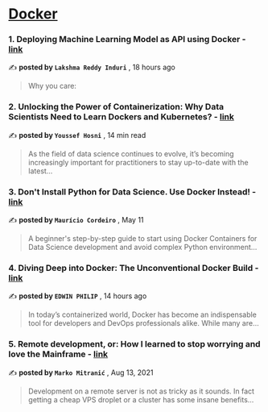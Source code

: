 
<h1><a href=https://medium.com/tag/docker/recommended target="_blank" rel="noopener noreferrer">Docker</a></h1>
<h3>1. Deploying Machine Learning Model as API using Docker - <a href=https://medium.com/@linduri03/deploying-machine-learning-model-as-api-using-docker-20f11fbf219b?source=tag_recommended_feed---------0-84----------docker----------fbc74204_38fe_427e_90e7_245ee28e9a90------- target="_blank" rel="noopener noreferrer">link</a></h3>

✍️ **posted by `Lakshma Reddy Induri`** <date> , 18 hours ago</date>

<blockquote>Why you care:</blockquote>

<h3>2. Unlocking the Power of Containerization: Why Data Scientists Need to Learn Dockers and Kubernetes? - <a href=https://medium.com/gitconnected/unlocking-the-power-of-containerization-why-data-scientists-need-to-learn-dockers-and-kubernetes-b112456c62fc?source=tag_recommended_feed---------1-107----------docker----------fbc74204_38fe_427e_90e7_245ee28e9a90------- target="_blank" rel="noopener noreferrer">link</a></h3>

✍️ **posted by `Youssef Hosni`** <date> , 14 min read</date>

<blockquote>As the field of data science continues to evolve, it’s becoming increasingly important for practitioners to stay up-to-date with the latest…</blockquote>

<h3>3. Don't Install Python for Data Science. Use Docker Instead! - <a href=https://medium.com/better-programming/dont-install-python-for-data-science-use-docker-instead-bb61c585febc?source=tag_recommended_feed---------2-85----------docker----------fbc74204_38fe_427e_90e7_245ee28e9a90------- target="_blank" rel="noopener noreferrer">link</a></h3>

✍️ **posted by `Maurício Cordeiro`** <date> , May 11</date>

<blockquote>A beginner's step-by-step guide to start using Docker Containers for Data Science development and avoid complex Python environment…</blockquote>

<h3>4. Diving Deep into Docker: The Unconventional Docker Build - <a href=https://medium.com/@edwin-philip/diving-deep-into-docker-the-unconventional-docker-build-ee87a2c1b16f?source=tag_recommended_feed---------3-84----------docker----------fbc74204_38fe_427e_90e7_245ee28e9a90------- target="_blank" rel="noopener noreferrer">link</a></h3>

✍️ **posted by `EDWIN PHILIP`** <date> , 14 hours ago</date>

<blockquote>In today’s containerized world, Docker has become an indispensable tool for developers and DevOps professionals alike. While many are…</blockquote>

<h3>5. Remote development, or: How I learned to stop worrying and love the Mainframe - <a href=https://medium.com/homullus/remote-development-or-how-i-learned-to-stop-worrying-and-love-the-mainframe-90165147a57d?source=tag_recommended_feed---------4-107----------docker----------fbc74204_38fe_427e_90e7_245ee28e9a90------- target="_blank" rel="noopener noreferrer">link</a></h3>

✍️ **posted by `Marko Mitranić`** <date> , Aug 13, 2021</date>

<blockquote>Development on a remote server is not as tricky as it sounds. In fact getting a cheap VPS droplet or a cluster has some insane benefits…</blockquote>

